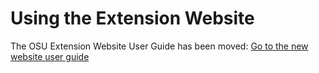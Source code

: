 # Using the Extension Website

The OSU Extension Website User Guide has been moved: [Go to the new website user guide](https://employee.extension.oregonstate.edu/navigator-docs/extension-website-user-guide)
